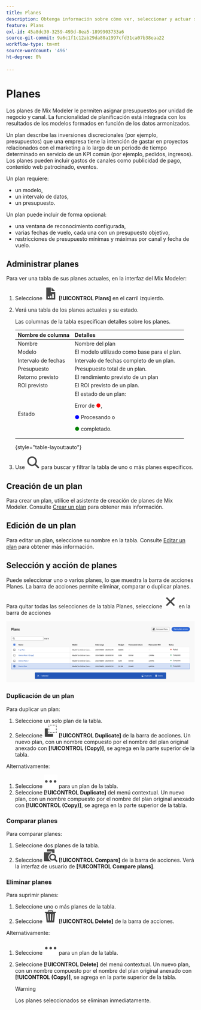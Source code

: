 ```yaml
---
title: Planes
description: Obtenga información sobre cómo ver, seleccionar y actuar sobre planes en Mix Modeler.
feature: Plans
exl-id: 45a8dc30-3259-493d-8ea5-1899903733a6
source-git-commit: 9a6c1f1c12ab29da80a1997cfd31ca07b38eaa22
workflow-type: tm+mt
source-wordcount: '496'
ht-degree: 0%

---
```


# Planes

Los planes de Mix Modeler le permiten asignar presupuestos por unidad de negocio y canal. La funcionalidad de planificación está integrada con los resultados de los modelos formados en función de los datos armonizados.

Un plan describe las inversiones discrecionales (por ejemplo, presupuestos) que una empresa tiene la intención de gastar en proyectos relacionados con el marketing a lo largo de un periodo de tiempo determinado en servicio de un KPI común (por ejemplo, pedidos, ingresos). Los planes pueden incluir gastos de canales como publicidad de pago, contenido web patrocinado, eventos.

Un plan requiere:

- un modelo,
- un intervalo de datos,
- un presupuesto.

Un plan puede incluir de forma opcional:

- una ventana de reconocimiento configurada,
- varias fechas de vuelo, cada una con un presupuesto objetivo,
- restricciones de presupuesto mínimas y máximas por canal y fecha de vuelo.


## Administrar planes

Para ver una tabla de sus planes actuales, en la interfaz del Mix Modeler:

1. Seleccione ![](/help/assets/icons/FileChart.svg) **[!UICONTROL Plans]** en el carril izquierdo.

1. Verá una tabla de los planes actuales y su estado.

   Las columnas de la tabla especifican detalles sobre los planes.

   | Nombre de columna | Detalles |
   |---|---|
   | Nombre | Nombre del plan |
   | Modelo | El modelo utilizado como base para el plan. |
   | Intervalo de fechas | Intervalo de fechas completo de un plan. |
   | Presupuesto | Presupuesto total de un plan. |
   | Retorno previsto | El rendimiento previsto de un plan |
   | ROI previsto | El ROI previsto de un plan. |
   | Estado | El estado de un plan: <p>Error de <span style="color:red">●</span>, <p><span style="color:blue">●</span> Procesando o <p><span style="color:green">●</span> completado. |

   {style="table-layout:auto"}

1. Use ![Buscar](/help/assets/icons/Search.svg) para buscar y filtrar la tabla de uno o más planes específicos.

## Creación de un plan

Para crear un plan, utilice el asistente de creación de planes de Mix Modeler. Consulte [Crear un plan](create.md) para obtener más información.


## Edición de un plan

Para editar un plan, seleccione su nombre en la tabla. Consulte [Editar un plan](edit.md) para obtener más información.


## Selección y acción de planes

Puede seleccionar uno o varios planes, lo que muestra la barra de acciones Planes. La barra de acciones permite eliminar, comparar o duplicar planes.

Para quitar todas las selecciones de la tabla Planes, seleccione ![Cerrar](/help/assets/icons/Close.svg) en la barra de acciones

![Planes de barra de acciones](/help/assets/plans-action-bar.png)

### Duplicación de un plan

Para duplicar un plan:

1. Seleccione un solo plan de la tabla.
1. Seleccione ![Copiar](/help/assets/icons/Copy.svg) **[!UICONTROL Duplicate]** de la barra de acciones. Un nuevo plan, con un nombre compuesto por el nombre del plan original anexado con **[!UICONTROL (Copy)]**, se agrega en la parte superior de la tabla.

Alternativamente:

1. Seleccione ![Más](/help/assets/icons/More.svg) para un plan de la tabla.
1. Seleccione **[!UICONTROL Duplicate]** del menú contextual. Un nuevo plan, con un nombre compuesto por el nombre del plan original anexado con **[!UICONTROL (Copy)]**, se agrega en la parte superior de la tabla.

### Comparar planes

Para comparar planes:

1. Seleccione dos planes de la tabla.
1. Seleccione ![Comparar](/help/assets/icons/Compare.svg) **[!UICONTROL Compare]** de la barra de acciones. Verá la interfaz de usuario de **[!UICONTROL Compare plans]**.


### Eliminar planes

Para suprimir planes:

1. Seleccione uno o más planes de la tabla.
1. Seleccione ![Eliminar](/help/assets/icons/Delete.svg) **[!UICONTROL Delete]** de la barra de acciones.

Alternativamente:

1. Seleccione ![Más](/help/assets/icons/More.svg) para un plan de la tabla.
1. Seleccione **[!UICONTROL Delete]** del menú contextual. Un nuevo plan, con un nombre compuesto por el nombre del plan original anexado con **[!UICONTROL (Copy)]**, se agrega en la parte superior de la tabla.

   >[!WARNING]
   >
   >   Los planes seleccionados se eliminan inmediatamente.

